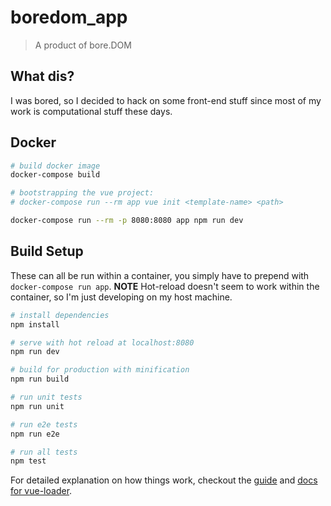 # boredom_app

> A product of bore.DOM

## What dis?

I was bored, so I decided to hack on some front-end stuff since most of my work is computational stuff these days.

## Docker

```bash
# build docker image
docker-compose build

# bootstrapping the vue project:
# docker-compose run --rm app vue init <template-name> <path>

docker-compose run --rm -p 8080:8080 app npm run dev
```

## Build Setup

These can all be run within a container, you simply have to prepend with `docker-compose run app`. **NOTE** Hot-reload doesn't seem to work within the container, so I'm just developing on my host machine.

``` bash
# install dependencies
npm install

# serve with hot reload at localhost:8080
npm run dev

# build for production with minification
npm run build

# run unit tests
npm run unit

# run e2e tests
npm run e2e

# run all tests
npm test
```

For detailed explanation on how things work, checkout the [guide](https://github.com/vuejs-templates/webpack#vue-webpack-boilerplate) and [docs for vue-loader](http://vuejs.github.io/vue-loader).
